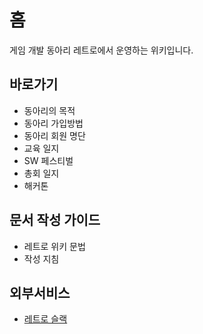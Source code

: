 <!-- TITLE: Home -->
<!-- SUBTITLE: 레트로 위키의 프론트 페이지 입니다. -->

# 홈

게임 개발 동아리 레트로에서 운영하는 위키입니다.

## 바로가기
* 동아리의 목적
* 동아리 가입방법
* 동아리 회원 명단
* 교육 일지
* SW 페스티벌
* 총회 일지
* 해커톤

## 문서 작성 가이드
* 레트로 위키 문법
* 작성 지침

## 외부서비스
* [레트로 슬랙](https://retr0.slack.com/)